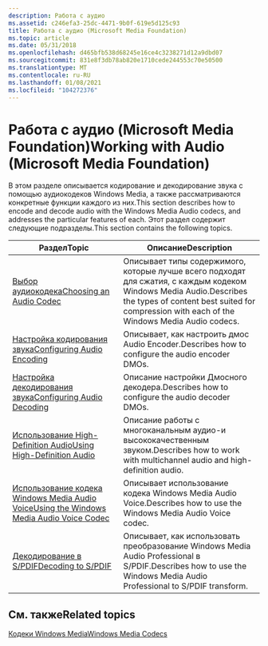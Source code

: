 ```yaml
---
description: Работа с аудио
ms.assetid: c246efa3-25dc-4471-9b0f-619e5d125c93
title: Работа с аудио (Microsoft Media Foundation)
ms.topic: article
ms.date: 05/31/2018
ms.openlocfilehash: d465bfb538d68245e16ce4c3238271d12a9dbd07
ms.sourcegitcommit: 831e8f3db78ab820e1710cede244553c70e50500
ms.translationtype: MT
ms.contentlocale: ru-RU
ms.lasthandoff: 01/08/2021
ms.locfileid: "104272376"
---
```

# <a name="working-with-audio-microsoft-media-foundation"></a><span data-ttu-id="b09b2-103">Работа с аудио (Microsoft Media Foundation)</span><span class="sxs-lookup"><span data-stu-id="b09b2-103">Working with Audio (Microsoft Media Foundation)</span></span>

<span data-ttu-id="b09b2-104">В этом разделе описывается кодирование и декодирование звука с помощью аудиокодеков Windows Media, а также рассматриваются конкретные функции каждого из них.</span><span class="sxs-lookup"><span data-stu-id="b09b2-104">This section describes how to encode and decode audio with the Windows Media Audio codecs, and addresses the particular features of each.</span></span> <span data-ttu-id="b09b2-105">Этот раздел содержит следующие подразделы.</span><span class="sxs-lookup"><span data-stu-id="b09b2-105">This section contains the following topics.</span></span>



| <span data-ttu-id="b09b2-106">Раздел</span><span class="sxs-lookup"><span data-stu-id="b09b2-106">Topic</span></span>                                                                                 | <span data-ttu-id="b09b2-107">Описание</span><span class="sxs-lookup"><span data-stu-id="b09b2-107">Description</span></span>                                                                                             |
|---------------------------------------------------------------------------------------|---------------------------------------------------------------------------------------------------------|
| [<span data-ttu-id="b09b2-108">Выбор аудиокодека</span><span class="sxs-lookup"><span data-stu-id="b09b2-108">Choosing an Audio Codec</span></span>](choosinganaudiocodec.md)                                   | <span data-ttu-id="b09b2-109">Описывает типы содержимого, которые лучше всего подходят для сжатия, с каждым кодеком Windows Media Audio.</span><span class="sxs-lookup"><span data-stu-id="b09b2-109">Describes the types of content best suited for compression with each of the Windows Media Audio codecs.</span></span> |
| [<span data-ttu-id="b09b2-110">Настройка кодирования звука</span><span class="sxs-lookup"><span data-stu-id="b09b2-110">Configuring Audio Encoding</span></span>](configuringaudioencoding.md)                            | <span data-ttu-id="b09b2-111">Описывает, как настроить дмос Audio Encoder.</span><span class="sxs-lookup"><span data-stu-id="b09b2-111">Describes how to configure the audio encoder DMOs.</span></span>                                                      |
| [<span data-ttu-id="b09b2-112">Настройка декодирования звука</span><span class="sxs-lookup"><span data-stu-id="b09b2-112">Configuring Audio Decoding</span></span>](configuringaudiodecoding.md)                            | <span data-ttu-id="b09b2-113">Описание настройки Дмосного декодера.</span><span class="sxs-lookup"><span data-stu-id="b09b2-113">Describes how to configure the audio decoder DMOs.</span></span>                                                      |
| [<span data-ttu-id="b09b2-114">Использование High-Definition Audio</span><span class="sxs-lookup"><span data-stu-id="b09b2-114">Using High-Definition Audio</span></span>](usinghighdefinitionaudio.md)                           | <span data-ttu-id="b09b2-115">Описание работы с многоканальным аудио-и высококачественным звуком.</span><span class="sxs-lookup"><span data-stu-id="b09b2-115">Describes how to work with multichannel audio and high-definition audio.</span></span>                                |
| [<span data-ttu-id="b09b2-116">Использование кодека Windows Media Audio Voice</span><span class="sxs-lookup"><span data-stu-id="b09b2-116">Using the Windows Media Audio Voice Codec</span></span>](usingthewindowsmediaaudio9voicecodec.md) | <span data-ttu-id="b09b2-117">Описывает использование кодека Windows Media Audio Voice.</span><span class="sxs-lookup"><span data-stu-id="b09b2-117">Describes how to use the Windows Media Audio Voice codec.</span></span>                                               |
| [<span data-ttu-id="b09b2-118">Декодирование в S/PDIF</span><span class="sxs-lookup"><span data-stu-id="b09b2-118">Decoding to S/PDIF</span></span>](decodingtospdif.md)                                             | <span data-ttu-id="b09b2-119">Описывает, как использовать преобразование Windows Media Audio Professional в S/PDIF.</span><span class="sxs-lookup"><span data-stu-id="b09b2-119">Describes how to use the Windows Media Audio Professional to S/PDIF transform.</span></span>                          |



 

## <a name="related-topics"></a><span data-ttu-id="b09b2-120">См. также</span><span class="sxs-lookup"><span data-stu-id="b09b2-120">Related topics</span></span>

<dl> <dt>

[<span data-ttu-id="b09b2-121">Кодеки Windows Media</span><span class="sxs-lookup"><span data-stu-id="b09b2-121">Windows Media Codecs</span></span>](windows-media-codecs.md)
</dt> </dl>

 

 



